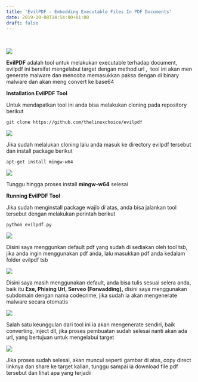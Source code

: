 ```yaml
---
title: 'EvilPDF - Embedding Executable Files In PDF Documents'
date: 2019-10-08T14:54:00+01:00
draft: false
---
```


   

[![](https://1.bp.blogspot.com/-lHu5m1gtaW0/XZyRAmY4rHI/AAAAAAAACmk/J4NPmjFgHm8EtXnIR25CFveyl8knrEiaACLcBGAsYHQ/s320/evilpdf-run-www.codecrime.net%2B%25282%2529.png)](https://1.bp.blogspot.com/-lHu5m1gtaW0/XZyRAmY4rHI/AAAAAAAACmk/J4NPmjFgHm8EtXnIR25CFveyl8knrEiaACLcBGAsYHQ/s1600/evilpdf-run-www.codecrime.net%2B%25282%2529.png)

  

  
**EvilPDF** adalah tool untuk melakukan executable terhadap document, evilpdf ini bersifat mengelabui target dengan method url ,  tool ini akan men generate malware dan mencoba memasukkan paksa dengan di binary malware dan akan meng convert ke base64  
  
**Installation EvilPDF Tool**  
  
Untuk mendapatkan tool ini anda bisa melakukan cloning pada repository berikut  
  
```
git clone https://github.com/thelinuxchoice/evilpdf
```

[![](https://1.bp.blogspot.com/-ZMIXtTBUX1Y/XZyQ_pV0rnI/AAAAAAAACm4/fm1Hbt7tz8ga4AJk8HwpN8s1aqH0IXwfwCEwYBhgL/s320/evilpdf-git-www.codecrime.net.png)](https://1.bp.blogspot.com/-ZMIXtTBUX1Y/XZyQ_pV0rnI/AAAAAAAACm4/fm1Hbt7tz8ga4AJk8HwpN8s1aqH0IXwfwCEwYBhgL/s1600/evilpdf-git-www.codecrime.net.png)

  
  
Jika sudah melalukan cloning lalu anda masuk ke directory evilpdf tersebut dan install package berikut  
  
```
apt-get install mingw-w64
```

[![](https://1.bp.blogspot.com/-V9-sRUjoaP8/XZyQ_mszpjI/AAAAAAAACnM/konvE46KI4kka_Sk8necJx2ChpxRRR-gACEwYBhgL/s320/evilpdf-install-www.codecrime.net.png)](https://1.bp.blogspot.com/-V9-sRUjoaP8/XZyQ_mszpjI/AAAAAAAACnM/konvE46KI4kka_Sk8necJx2ChpxRRR-gACEwYBhgL/s1600/evilpdf-install-www.codecrime.net.png)

  
  
Tunggu hingga proses install **mingw-w64** selesai  
  
**Running EvilPDF Tool**  
  
Jika sudah menginstall package wajib di atas, anda bisa jalankan tool tersebut dengan melakukan perintah berikut  
  
```
python evilpdf.py
```

[![](https://1.bp.blogspot.com/-hj_duupaxdc/XZyRBBpoWRI/AAAAAAAACnM/BTBjU8QVagUKLY8oweyMduBWQjkFRryXwCEwYBhgL/s320/evilpdf-run-www.codecrime.net.png)](https://1.bp.blogspot.com/-hj_duupaxdc/XZyRBBpoWRI/AAAAAAAACnM/BTBjU8QVagUKLY8oweyMduBWQjkFRryXwCEwYBhgL/s1600/evilpdf-run-www.codecrime.net.png)

  
  
Disini saya menggunkan default pdf yang sudah di sediakan oleh tool tsb, jika anda ingin menggunakan pdf anda, lalu masukkan pdf anda kedalam folder evilpdf tsb  
  

[![](https://1.bp.blogspot.com/-FKnhynAR9mE/XZyRBG5e2SI/AAAAAAAACnE/lYyvL4i6r_MRXwUQmYGnOh4pV3C9PT_iwCEwYBhgL/s320/evilpdf-runY-www.codecrime.net.png)](https://1.bp.blogspot.com/-FKnhynAR9mE/XZyRBG5e2SI/AAAAAAAACnE/lYyvL4i6r_MRXwUQmYGnOh4pV3C9PT_iwCEwYBhgL/s1600/evilpdf-runY-www.codecrime.net.png)

  
Disini saya masih menggunakan default, anda bisa tulis sesuai selera anda, baik itu **Exe, Phising Url, Serveo (Forwadding),** disini saya menggunakan subdomain dengan nama codecrime, jika sudah ia akan mengenerate malware secara otomatis  

[![](https://1.bp.blogspot.com/-_va3l_STk6M/XZyRBhkkz1I/AAAAAAAACnE/vIn-XxbIGQ0FUvim5R0zHjUSAsz57tShwCEwYBhgL/s320/evilpdf-runauto-www.codecrime.net.png)](https://1.bp.blogspot.com/-_va3l_STk6M/XZyRBhkkz1I/AAAAAAAACnE/vIn-XxbIGQ0FUvim5R0zHjUSAsz57tShwCEwYBhgL/s1600/evilpdf-runauto-www.codecrime.net.png)

Salah satu keunggulan dari tool ini ia akan mengenerate sendiri, baik converting, inject dll, jika proses pembuatan sudah selesai nanti akan ada url, yang bertujuan untuk mengelabui target  

[![](https://1.bp.blogspot.com/-ErDPvWoQwp0/XZyRB5YYhJI/AAAAAAAACnI/uBT4qaYoWTMPM21ZImwm5N8CGcmLdawqACEwYBhgL/s320/evilpdf-rungeturl-www.codecrime.net.png)](https://1.bp.blogspot.com/-ErDPvWoQwp0/XZyRB5YYhJI/AAAAAAAACnI/uBT4qaYoWTMPM21ZImwm5N8CGcmLdawqACEwYBhgL/s1600/evilpdf-rungeturl-www.codecrime.net.png)

  
  
Jika proses sudah selesai, akan muncul seperti gambar di atas, copy direct linknya dan share ke target kalian, tunggu sampai ia download file pdf tersebut dan lihat apa yang terjadii